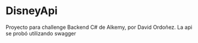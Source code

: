 # DisneyApi
Proyecto para challenge Backend C# de Alkemy, por David Ordoñez.
La api se probó utilizando swagger 
